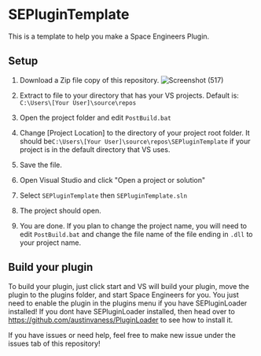 # SEPluginTemplate

This is a template to help you make a Space Engineers Plugin.

## Setup 

1. Download a Zip file copy of this repository. 
![Screenshot (517)](https://user-images.githubusercontent.com/80211714/122436743-12449e00-cf67-11eb-9ea0-d139216f11cc.png)

2. Extract to file to your directory that has your VS projects. Default is: `C:\Users\[Your User]\source\repos`

3. Open the project folder and edit `PostBuild.bat`

4. Change [Project Location] to the directory of your project root folder. It should be`C:\Users\[Your User]\source\repos\SEPluginTemplate` if your project is in the default directory that VS uses.

5. Save the file.

6. Open Visual Studio and click "Open a project or solution"

7. Select `SEPluginTemplate` then  `SEPluginTemplate.sln`

8. The project should open.

6. You are done. If you plan to change the project name, you will need to edit `PostBuild.bat` and change the file name of the file ending in `.dll` to your project name.

## Build your plugin

To build your plugin, just click start and VS will build your plugin, move the plugin to the plugins folder, and start Space Engineers for you. You just need to enable the plugin in the plugins menu if you have SEPluginLoader installed! If you dont have SEPluginLoader installed, then head over to https://github.com/austinvaness/PluginLoader to see how to install it.

If you have issues or need help, feel free to make new issue under the issues tab of this repository!


